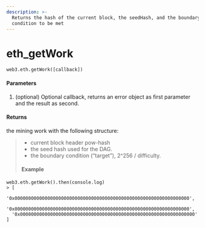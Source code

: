 ```yaml
---
description: >-
  Returns the hash of the current block, the seedHash, and the boundary
  condition to be met
---
```


# eth\_getWork

```text
web3.eth.getWork([callback])
```

#### Parameters

1. \(optional\) Optional callback, returns an error object as first parameter and the result as second.

#### Returns

 the mining work with the following structure:

> * current block header pow-hash
> * the seed hash used for the DAG.
> * the boundary condition \(“target”\), 2^256 / difficulty.
>
> #### Example

```text
web3.eth.getWork().then(console.log)
> [
  '0x0000000000000000000000000000000000000000000000000000000000000000',
  '0x0000000000000000000000000000000000000000000000000000000000000000',
  '0x0000000000000000000000000000000000000000000000000000000000000000'
]
```

